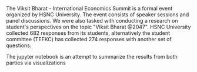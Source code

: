 The Viksit Bharat - International Economics Summit is a formal event organized by HSNC University. The event consists of speaker sessions and panel discussions. We were also tasked with conducting a research on student's perspectives on the topic "Viksit Bharat @2047".
HSNC University collected 682 responses from its students, alternatively the student committee (TEFKC) has collected 274 responses with another set of questions.

The jupyter notebook is an attempt to summarize the results from both parties via visualizations

